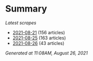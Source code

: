 # Summary
*Latest scrapes*
* [2021-08-21](https://github.com/nuuuwan/news_lk/blob/data/news_lk.2021-08-21.json) (156 articles)
* [2021-08-25](https://github.com/nuuuwan/news_lk/blob/data/news_lk.2021-08-25.json) (163 articles)
* [2021-08-26](https://github.com/nuuuwan/news_lk/blob/data/news_lk.2021-08-26.json) (43 articles)

*Generated at 11:08AM, August 26, 2021*